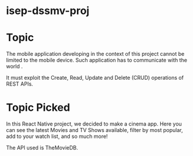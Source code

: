# isep-dssmv-proj

# Topic
The mobile application developing in the context of this project cannot be limited to the mobile
device. Such application has to communicate with the world .

It must exploit the Create, Read, Update and Delete (CRUD) operations of REST APIs.

# Topic Picked
In this React Native project, we decided to make a cinema app. Here you can see the latest Movies and TV Shows available, filter by most popular, add to your watch list, and so much more!

The API used is TheMovieDB.